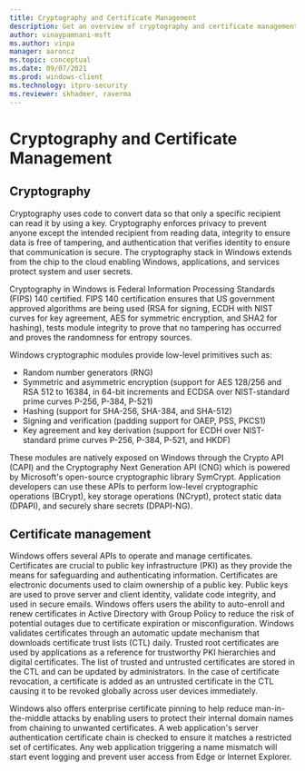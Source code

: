 ```yaml
---
title: Cryptography and Certificate Management
description: Get an overview of cryptography and certificate management in Windows
author: vinaypamnani-msft
ms.author: vinpa
manager: aaroncz
ms.topic: conceptual
ms.date: 09/07/2021
ms.prod: windows-client
ms.technology: itpro-security
ms.reviewer: skhadeer, raverma
---
```


# Cryptography and Certificate Management

## Cryptography

Cryptography uses code to convert data so that only a specific recipient can read it by using a key. Cryptography enforces privacy to prevent anyone except the intended recipient from reading data, integrity to ensure data is free of tampering, and authentication that verifies identity to ensure that communication is secure. The cryptography stack in Windows extends from the chip to the cloud enabling Windows, applications, and services protect system and user secrets.

Cryptography in Windows is Federal Information Processing Standards (FIPS) 140 certified. FIPS 140 certification ensures that US government approved algorithms are being used (RSA for signing, ECDH with NIST curves for key agreement, AES for symmetric encryption, and SHA2 for hashing), tests module integrity to prove that no tampering has occurred and proves the randomness for entropy sources.

Windows cryptographic modules provide low-level primitives such as:

- Random number generators (RNG)
- Symmetric and asymmetric encryption (support for  AES 128/256 and RSA 512 to 16384, in 64-bit increments and ECDSA over NIST-standard prime curves P-256, P-384, P-521)
- Hashing (support for SHA-256, SHA-384, and SHA-512)
- Signing and verification (padding support for OAEP, PSS, PKCS1)
- Key agreement and key derivation (support for ECDH over NIST-standard prime curves P-256, P-384, P-521, and HKDF)

These modules are natively exposed on Windows through the Crypto API (CAPI) and the Cryptography Next Generation API (CNG) which is powered by Microsoft's open-source cryptographic library SymCrypt. Application developers can use these APIs to perform low-level cryptographic operations (BCrypt), key storage operations (NCrypt), protect static data (DPAPI), and securely share secrets (DPAPI-NG).

## Certificate management

Windows offers several APIs to operate and manage certificates. Certificates are crucial to public key infrastructure (PKI) as they provide the means for safeguarding and authenticating information. Certificates are electronic documents used to claim ownership of a public key. Public keys are used to prove server and client identity, validate code integrity, and used in secure emails. Windows offers users the ability to auto-enroll and renew certificates in Active Directory with Group Policy to reduce the risk of potential outages due to certificate expiration or misconfiguration. Windows validates certificates through an automatic update mechanism that downloads certificate trust lists (CTL) daily. Trusted root certificates are used by applications as a reference for trustworthy PKI hierarchies and digital certificates. The list of trusted and untrusted certificates are stored in the CTL and can be updated by administrators. In the case of certificate revocation, a certificate is added as an untrusted certificate in the CTL causing it to be revoked globally across user devices immediately.

Windows also offers enterprise certificate pinning to help reduce man-in-the-middle attacks by enabling users to protect their internal domain names from chaining to unwanted certificates. A web application's server authentication certificate chain is checked to ensure it matches a restricted set of certificates. Any web application triggering a name mismatch will start event logging and prevent user access from Edge or Internet Explorer.
